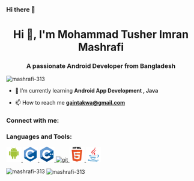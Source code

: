 ### Hi there 👋

<h1 align="center">Hi 👋, I'm Mohammad Tusher Imran Mashrafi</h1>
<h3 align="center">A passionate Android Developer from Bangladesh</h3>

<p align="left"> <img src="https://komarev.com/ghpvc/?username=mashrafi-313&label=Profile%20views&color=0e75b6&style=flat" alt="mashrafi-313" /> </p>

- 🌱 I’m currently learning **Android App Development , Java**

- 📫 How to reach me **gaintakwa@gmail.com**

<h3 align="left">Connect with me:</h3>
<p align="left">
</p>

<h3 align="left">Languages and Tools:</h3>
<p align="left"> <a href="https://developer.android.com" target="_blank" rel="noreferrer"> <img src="https://raw.githubusercontent.com/devicons/devicon/master/icons/android/android-original-wordmark.svg" alt="android" width="40" height="40"/> </a> <a href="https://www.cprogramming.com/" target="_blank" rel="noreferrer"> <img src="https://raw.githubusercontent.com/devicons/devicon/master/icons/c/c-original.svg" alt="c" width="40" height="40"/> </a> <a href="https://www.w3schools.com/cpp/" target="_blank" rel="noreferrer"> <img src="https://raw.githubusercontent.com/devicons/devicon/master/icons/cplusplus/cplusplus-original.svg" alt="cplusplus" width="40" height="40"/> </a> <a href="https://git-scm.com/" target="_blank" rel="noreferrer"> <img src="https://www.vectorlogo.zone/logos/git-scm/git-scm-icon.svg" alt="git" width="40" height="40"/> </a> <a href="https://www.w3.org/html/" target="_blank" rel="noreferrer"> <img src="https://raw.githubusercontent.com/devicons/devicon/master/icons/html5/html5-original-wordmark.svg" alt="html5" width="40" height="40"/> </a> <a href="https://www.java.com" target="_blank" rel="noreferrer"> <img src="https://raw.githubusercontent.com/devicons/devicon/master/icons/java/java-original.svg" alt="java" width="40" height="40"/> </a> </p>

<p><img align="left" src="https://github-readme-stats.vercel.app/api/top-langs?username=mashrafi-313&show_icons=true&locale=en&layout=compact" alt="mashrafi-313" /></p>

<p>&nbsp;<img align="center" src="https://github-readme-stats.vercel.app/api?username=mashrafi-313&show_icons=true&locale=en" alt="mashrafi-313" /></p>

